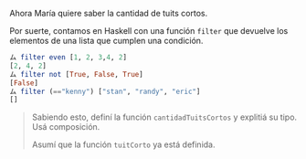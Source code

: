 Ahora María quiere saber la cantidad de tuits cortos. 

Por suerte, contamos en Haskell con una función `filter` que devuelve los elementos de una lista que cumplen una condición.

```haskell
ム filter even [1, 2, 3,4, 2]
[2, 4, 2]
ム filter not [True, False, True]
[False]
ム filter (=="kenny") ["stan", "randy", "eric"]
[]
```

> Sabiendo esto, definí la función `cantidadTuitsCortos` y explitiá su tipo. Usá composición. 
>
> Asumí que la función `tuitCorto` ya está definida. 
